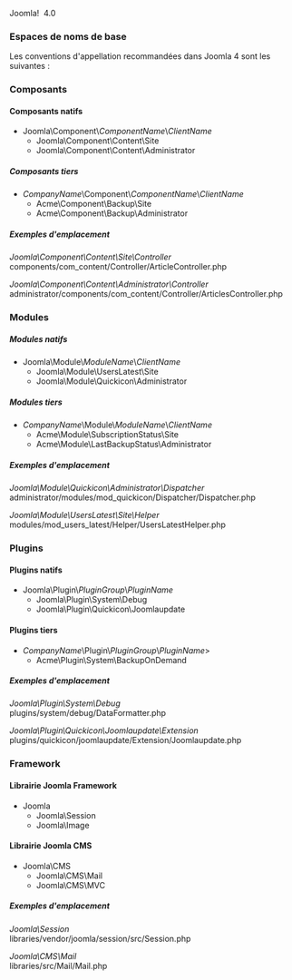 <!-- Filename: J4.x:Namespace_Conventions_In_Joomla / Display title: Conventions d'espace de nommage dans Joomla -->

Joomla!  4.0

### Espaces de noms de base

Les conventions d'appellation recommandées dans Joomla 4 sont les
suivantes :

### Composants

#### Composants natifs

- Joomla\Component\\*ComponentName*\\*ClientName*
  - Joomla\Component\Content\Site
  - Joomla\Component\Content\Administrator

##### Composants tiers

- *CompanyName*\Component\\*ComponentName*\\*ClientName*
  - Acme\Component\Backup\Site
  - Acme\Component\Backup\Administrator

##### Exemples d'emplacement

*Joomla\Component\Content\Site\Controller*  
components/com_content/Controller/ArticleController.php

*Joomla\Component\Content\Administrator\Controller*  
administrator/components/com_content/Controller/ArticlesController.php

### Modules

##### Modules natifs

- Joomla\Module\\*ModuleName*\\*ClientName*
  - Joomla\Module\UsersLatest\Site
  - Joomla\Module\Quickicon\Administrator

##### Modules tiers

- *CompanyName*\Module\\*ModuleName*\\*ClientName*
  - Acme\Module\SubscriptionStatus\Site
  - Acme\Module\LastBackupStatus\Administrator

##### Exemples d'emplacement

*Joomla\Module\Quickicon\Administrator\Dispatcher*  
administrator/modules/mod_quickicon/Dispatcher/Dispatcher.php

*Joomla\Module\UsersLatest\Site\Helper*  
modules/mod_users_latest/Helper/UsersLatestHelper.php

### Plugins

#### Plugins natifs

- Joomla\Plugin\\*PluginGroup*\\*PluginName*
  - Joomla\Plugin\System\Debug
  - Joomla\Plugin\Quickicon\Joomlaupdate

#### Plugins tiers

- *CompanyName*\Plugin\\*PluginGroup*\\*PluginName*\>
  - Acme\Plugin\System\BackupOnDemand

##### Exemples d'emplacement

*Joomla\Plugin\System\Debug*  
plugins/system/debug/DataFormatter.php

*Joomla\Plugin\Quickicon\Joomlaupdate\Extension*  
plugins/quickicon/joomlaupdate/Extension/Joomlaupdate.php

### Framework

#### Librairie Joomla Framework

- Joomla
  - Joomla\Session
  - Joomla\Image

#### Librairie Joomla CMS

- Joomla\CMS
  - Joomla\CMS\Mail
  - Joomla\CMS\MVC

##### Exemples d'emplacement

*Joomla\Session*  
libraries/vendor/joomla/session/src/Session.php

*Joomla\CMS\Mail*  
libraries/src/Mail/Mail.php
